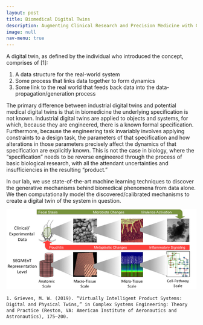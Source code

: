 ```yaml
---
layout: post
title: Biomedical Digital Twins
description: Augmenting Clinical Research and Precision Medicine with Cutting-Edge Technology
image: null
nav-menu: true
---
```


A digital twin, as defined by the individual who introduced the concept, comprises of [1]:

1) A data structure for the real-world system
2) Some process that links data together to form dynamics
3) Some link to the real world that feeds back data into the data-propagation/generation process

The primary difference between industrial digital twins and potential medical digital twins is that in biomedicine the underlying specification is not known. Industrial digital twins are applied to objects and systems, for which, because they are engineered, there is a known formal specification. Furthermore, because the engineering task invariably involves applying constraints to a design task, the parameters of that specification and how alterations in those parameters precisely affect the dynamics of that specification are explicitly known. This is not the case in biology, where the “specification” needs to be reverse engineered through the process of basic biological research, with all the attendant uncertainties and insufficiencies in the resulting “product.”

In our lab, we use state-of-the-art machine learning techniques to discover the generative mechanisms behind biomedical phenomena from data alone.  We then computationally model the discovered/calibrated mechanisms to create a digital twin of the system in question.

<span class="image main"><img src="assets/images/SegmentOVerview.jpeg" alt="" /></span>

    1. Grieves, M. W. (2019). “Virtually Intelligent Product Systems: Digital and Physical Twins,” in Complex Systems Engineering: Theory and Practice (Reston, VA: American Institute of Aeronautics and Astronautics), 175–200.
